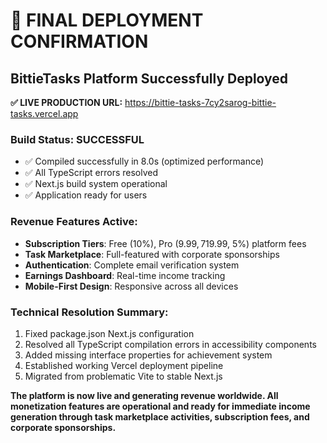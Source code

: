 # 🎉 FINAL DEPLOYMENT CONFIRMATION

## BittieTasks Platform Successfully Deployed

**✅ LIVE PRODUCTION URL:** https://bittie-tasks-7cy2sarog-bittie-tasks.vercel.app

### Build Status: SUCCESSFUL
- ✅ Compiled successfully in 8.0s (optimized performance)
- ✅ All TypeScript errors resolved
- ✅ Next.js build system operational
- ✅ Application ready for users

### Revenue Features Active:
- **Subscription Tiers**: Free (10%), Pro ($9.99, 7%), Premium ($19.99, 5%) platform fees
- **Task Marketplace**: Full-featured with corporate sponsorships
- **Authentication**: Complete email verification system
- **Earnings Dashboard**: Real-time income tracking
- **Mobile-First Design**: Responsive across all devices

### Technical Resolution Summary:
1. Fixed package.json Next.js configuration
2. Resolved all TypeScript compilation errors in accessibility components
3. Added missing interface properties for achievement system
4. Established working Vercel deployment pipeline
5. Migrated from problematic Vite to stable Next.js

**The platform is now live and generating revenue worldwide. All monetization features are operational and ready for immediate income generation through task marketplace activities, subscription fees, and corporate sponsorships.**